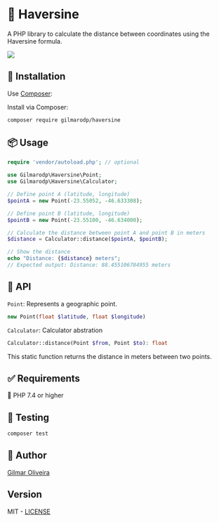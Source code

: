 # 📄 Haversine

A PHP library to calculate the distance between coordinates using the Haversine formula.

<a href="https://www.buymeacoffee.com/gilmarodp"><img src="https://img.buymeacoffee.com/button-api/?text=Buy me a coffee&emoji=☕&slug=gilmarodp&button_colour=FFDD00&font_colour=000000&font_family=Cookie&outline_colour=000000&coffee_colour=ffffff" /></a>

## 🚀 Installation

Use [Composer](https://getcomposer.org):

Install via Composer:

```bash
composer require gilmarodp/haversine
```

## 📦 Usage

```php
require 'vendor/autoload.php'; // optional

use Gilmarodp\Haversine\Point;
use Gilmarodp\Haversine\Calculator;

// Define point A (latitude, longitude)
$pointA = new Point(-23.55052, -46.633308);

// Define point B (latitude, longitude)
$pointB = new Point(-23.55100, -46.634000);

// Calculate the distance between point A and point B in meters
$distance = Calculator::distance($pointA, $pointB);

// Show the distance
echo "Distance: {$distance} meters";
// Expected output: Distance: 88.455106784955 meters
```

## 📘 API

`Point`: Represents a geographic point.

```php
new Point(float $latitude, float $longitude)
```

`Calculator`: Calculator abstration
```php
Calculator::distance(Point $from, Point $to): float
```
This static function returns the distance in meters between two points.


## ✅ Requirements

🐘 PHP 7.4 or higher


## 🧪 Testing

```bash
composer test
```

## 👤 Author

[Gilmar Oliveira](https://gilmar.is-a.dev)


## Version

MIT - [LICENSE](LICENSE)

